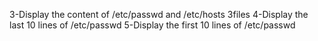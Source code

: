 3-Display the content of /etc/passwd and /etc/hosts
3files
4-Display the last 10 lines of /etc/passwd
5-Display the first 10 lines of /etc/passwd
